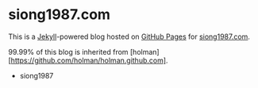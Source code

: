 # siong1987.com

This is a [Jekyll](http://github.com/mojombo/jekyll)-powered blog hosted on [GitHub Pages](http://pages.github.com/) for [siong1987.com](http://siong1987.com).

99.99% of this blog is inherited from [holman][https://github.com/holman/holman.github.com].

- siong1987
